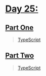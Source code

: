 # [Day 25:](https://adventofcode.com/2022/day/25)

## [Part One](https://adventofcode.com/2022/day/25#part1)

> [TypeScript](/solutions/typescript/2022/25/src/p1.ts)

## [Part Two](https://adventofcode.com/2022/day/25#part2)

> [TypeScript](/solutions/typescript/2022/25/src/p2.ts)
